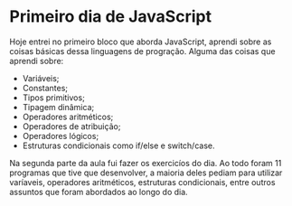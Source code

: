 # Primeiro dia de JavaScript

Hoje entrei no primeiro bloco que aborda JavaScript, aprendi sobre as coisas básicas dessa linguagens de progração. Alguma das coisas que aprendi sobre: 

* Variáveis;
* Constantes;
* Tipos primitivos;
* Tipagem dinâmica;
* Operadores aritméticos;
* Operadores de atribuição;
* Operadores lógicos;
* Estruturas condicionais como if/else e switch/case.

Na segunda parte da aula fui fazer os exercicíos do dia. Ao todo foram 11 programas que tive que desenvolver, a maioria deles pediam para utilizar varíaveis, operadores aritméticos, estruturas condicionais, entre outros assuntos que foram abordados ao longo do dia.